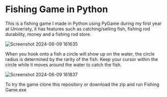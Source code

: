 # Fishing Game in Python
This is a fishing game I made in Python using PyGame during my first year at Univeristy, it has features such as catching/selling fish, fishing rod durability, money and a fishing rod store.

![Screenshot 2024-06-09 161635](https://github.com/PrzemekWasinski/Fishing_Game/assets/156228714/fccdc0f5-ae95-426d-b70a-56ea6061b4cc)

When you hook onto a fish a circle will show up on the water, the circle radius is determined by the rarity of the fish. Keep your cursor within the circle while it moves around the water to catch the fish.

![Screenshot 2024-06-09 161837](https://github.com/PrzemekWasinski/Fishing_Game/assets/156228714/a50090e2-b115-484a-b9f1-65a40ebe55d6)

To try the game clone this repository or download the zip and run Fishing Game.exe
